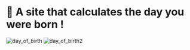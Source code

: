 # 📅 A site that calculates the day you were born !
![day_of_birth](https://github.com/user-attachments/assets/cf9da903-85ea-465a-89d5-209b003ff53c)
![day_of_birth2](https://github.com/user-attachments/assets/7aad7bc6-5854-4865-8f65-87c6a808803e)

